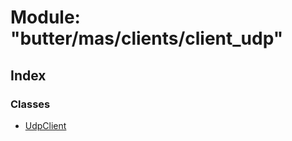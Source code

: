 
# Module: "butter/mas/clients/client_udp"

## Index

### Classes

* [UdpClient](../classes/_butter_mas_clients_client_udp_.udpclient.md)
